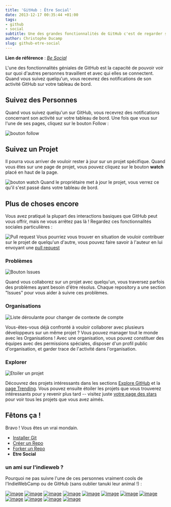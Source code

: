 ```yaml
---
title: 'GitHub : Être Social'
date: 2013-12-17 00:35:44 +01:00
tags:
- github
- social
subtitle: Une des grandes fonctionnalités de GitHub c'est de regarder sur quoi les autres personnes travaillent et avec qui elles se connectent.
author: Christophe Ducamp
slug: github-etre-social
---
```


**Lien de référence** : <span class="h-cite"><cite class="p-name u-url">[Be Social](https://help.github.com/articles/be-social/)</cite></span>

L'une des fonctionnalités géniales de GitHub est la capacité de pouvoir voir sur quoi d'autres personnes travaillent et avec qui elles se connectent. Quand vous suivez quelqu'un, vous recevrez des notifications de son activité GitHub sur votre tableau de bord.

## Suivez des Personnes

Quand vous suivez quelqu'un sur GitHub, vous recevrez des notifications concernant son activité sur votre tableau de bord. Une fois que vous sur l'une de ses pages, cliquez sur le bouton Follow : 

![bouton follow](https://help.github.com/assets/images/help/profile/follow-user-button.png)

## Suivez un Projet

Il pourra vous arriver de vouloir rester à jour sur un projet spécifique. Quand vous êtes sur une page de projet, vous pouvez cliquez sur le bouton **watch** placé en haut de la page.

![bouton watch](/img/repo-actions-watch.png)
Quand le propriétaire met à jour le projet, vous verrez ce qu'il s'est passé dans votre tableau de bord. 

## Plus de choses encore 
Vous avez pratiqué la plupart des interactions basiques que GitHub peut vous offrir, mais ne vous arrêtez pas là ! Regardez ces fonctionnalités sociales particulières : 

![Pull request](https://help.github.com/assets/images/help/repository/repo-actions-pullrequest.png)
Vous pourriez vous trouver en situation de vouloir contribuer sur le projet de quelqu'un d'autre, vous pouvez faire savoir à l'auteur en lui envoyant une [pull request](https://help.github.com/articles/using-pull-requests)

### Problèmes

![Bouton Issues](https://help.github.com/assets/images/help/repository/repo-tabs-issues.png)

Quand vous collaborez sur un projet avec quelqu'un, vous traversez parfois des problèmes ayant besoin d'être résolus. Chaque repository a une section "Issues" pour vous aider à suivre ces problèmes.

### Organisations

![Liste déroulante pour changer de contexte de compte](https://help.github.com/assets/images/help/overview/dashboard-contextswitcher.png)

Vous-êtes-vous déjà confronté à vouloir collaborer avec plusieurs développeurs sur un même projet ? Vous pouvez manager tout le monde avec les Organisations ! Avec une organisation, vous pouvez constituer des équipes avec des permissions spéciales, disposer d'un profil public d'organisation, et garder trace de l'activité dans l'organisation.

### Explorer 

![Etoiler un projet](https://help.github.com/assets/images/help/stars/star-a-project.png)

Découvrez des projets intéressants dans les sections [Explore GitHub](https://github.com/explore) et la [page Trending](https://github.com/trending). Vous pouvez ensuite étoiler les projets que vous trouverez intéressants pour y revenir plus tard -- visitez juste [votre page des stars](https://github.com/stars) pour voir tous les projets que vous avez aimés.

## Fêtons ça ! 

Bravo ! Vous êtes un vrai mondain.

* [Installer Git](/2013/12/10/installer-git/)
* [Créer un Repo](/2013/12/16/creer-un-repo-github/)
* [Forker un Repo](/2013/12/16/forker-un-repo-github/)
* **Etre Social**


### un ami sur l'indieweb ? 

Pourquoi ne pas suivre l'une de ces personnes vraiment cools de l'IndieWebCamp ou de GitHub (sans oublier tanuki leur animal !) :

<span rel="muse met colleague">[![image](https://0.gravatar.com/avatar/02cd45622e90350cc061aaaa02229195 "tantek")](https://github.com/tantek)</span>
<span rel="muse met colleague">[![image](https://2.gravatar.com/avatar/11954e59b49809173d48133ec4047fce "aaronpk")](https://github.com/aaronpk)</span>
<span rel="muse met colleague">[![image](https://2.gravatar.com/avatar/c4778863737ffb3769f44e2d4a8bf758 "caseorganic")](https://github.com/caseorganic)</span>
[![image](https://0.gravatar.com/avatar/7f7c17c191205b76ecef70e10fa3f38b "laurenorsini")](https://github.com/laurenorsini)
<span rel="muse friend met colleague">[![image](https://1.gravatar.com/avatar/28a7b9aa6dcdb0f426769c82b6e62b12 "thierrymarianne")](https://github.com/thierrymarianne)</span>
<span rel="muse met colleague">[![image](https://2.gravatar.com/avatar/b7c6ec292365e3d9ab7bdceda01ea532 "kevinmarks")](https://github.com/kevinmarks)</span>
<span rel="muse met colleague">[![image](https://2.gravatar.com/avatar/d54b3146dc0b7e92cf252e508c280abd "evan")](https://github.com/evanp)</span>
[![image](https://secure.gravatar.com/avatar/e26a281b6bd0c2145e8d0fcc834a56fb "jlord")](https://github.com/jlord)
[![image](https://secure.gravatar.com/avatar/25c7c18223fb42a4c6ae1c8db6f50f9b "mojombo")](https://github.com/mojombo)
[![image](https://secure.gravatar.com/avatar/472814aac7576b67da59ea79fcbf7d66)](https://github.com/tekkub)
[![image](https://secure.gravatar.com/avatar/3aeb5655cf56bb8cc5583da71c757dc4)](https://github.com/muan)
[![image](https://secure.gravatar.com/avatar/bc4ab438f7a4ce1c406aadc688427f2c)](https://github.com/mdo)